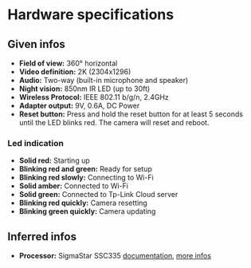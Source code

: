 # Hardware specifications

## Given infos

- **Field of view:** 360° horizontal
- **Video definition:** 2K (2304x1296)
- **Audio:** Two-way (built-in microphone and speaker)
- **Night vision:** 850nm IR LED (up to 30ft)
- **Wireless Protocol:** IEEE 802.11 b/g/n, 2.4GHz
- **Adapter output:** 9V, 0.6A, DC Power
- **Reset button:** Press and hold the reset button for at least 5 seconds until the LED blinks red. The camera will reset and reboot.

### Led indication

- **Solid red:** Starting up
- **Blinking red and green:** Ready for setup
- **Blinking red slowly:** Connecting to Wi-Fi
- **Solid amber:** Connected to Wi-Fi
- **Solid green:** Connected to Tp-Link Cloud server
- **Blinking red quickly:** Camera resetting
- **Blinking green quickly:** Camera updating

## Inferred infos
- **Processor:** SigmaStar SSC335 [documentation](https://linux-chenxing.org/infinity6/ssc335_pb_v03.pdf), [more infos](https://www.unifore.net/product-highlights/sigmastar-mstar-security-camera-module.html)



